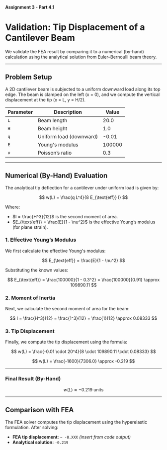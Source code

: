 **Assignment 3 - Part 4.1**

# Validation: Tip Displacement of a Cantilever Beam

We validate the FEA result by comparing it to a numerical (by-hand) calculation using the analytical solution from Euler–Bernoulli beam theory.

---

## Problem Setup

A 2D cantilever beam is subjected to a uniform downward load along its top edge. The beam is clamped on the left (x = 0), and we compute the vertical displacement at the tip (x = L, y = H/2).

| Parameter | Description              | Value     |
|-----------|--------------------------|-----------|
| `L`       | Beam length              | 20.0      |
| `H`       | Beam height              | 1.0       |
| `q`       | Uniform load (downward)  | -0.01     |
| `E`       | Young's modulus          | 100000    |
| `ν`       | Poisson’s ratio          | 0.3       |

---

## Numerical (By-Hand) Evaluation

The analytical tip deflection for a cantilever under uniform load is given by:

$$ w(L) = \frac{q L^4}{8 E_{\text{eff}} I} $$

Where:

- $I = \frac{H^3}{12}$ is the second moment of area.
- $E_{\text{eff}} = \frac{E}{1 - \nu^2}$ is the effective Young’s modulus (for plane strain).

### 1. Effective Young’s Modulus

We first calculate the effective Young's modulus:

$$ E_{\text{eff}} = \frac{E}{1 - \nu^2} $$

Substituting the known values:

$$ E_{\text{eff}} = \frac{100000}{1 - 0.3^2} = \frac{100000}{0.91} \approx 109890.11 $$

### 2. Moment of Inertia

Next, we calculate the second moment of area for the beam:

$$ I = \frac{H^3}{12} = \frac{1^3}{12} = \frac{1}{12} \approx 0.08333 $$

### 3. Tip Displacement

Finally, we compute the tip displacement using the formula:

$$ w(L) = \frac{-0.01 \cdot 20^4}{8 \cdot 109890.11 \cdot 0.08333} $$

$$ w(L) = \frac{-1600}{7306.0} \approx -0.219 $$

---

### Final Result (By-Hand)

$$ w(L) \approx -0.219 \text{ units} $$

---

## Comparison with FEA

The FEA solver computes the tip displacement using the hyperelastic formulation. After solving:

- **FEA tip displacement:** `~ -0.XXX` *(insert from code output)*
- **Analytical solution:** `-0.219`
